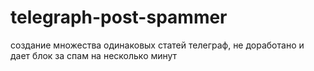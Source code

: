 # telegraph-post-spammer
создание множества одинаковых статей телеграф, не доработано и дает блок за спам на несколько минут
